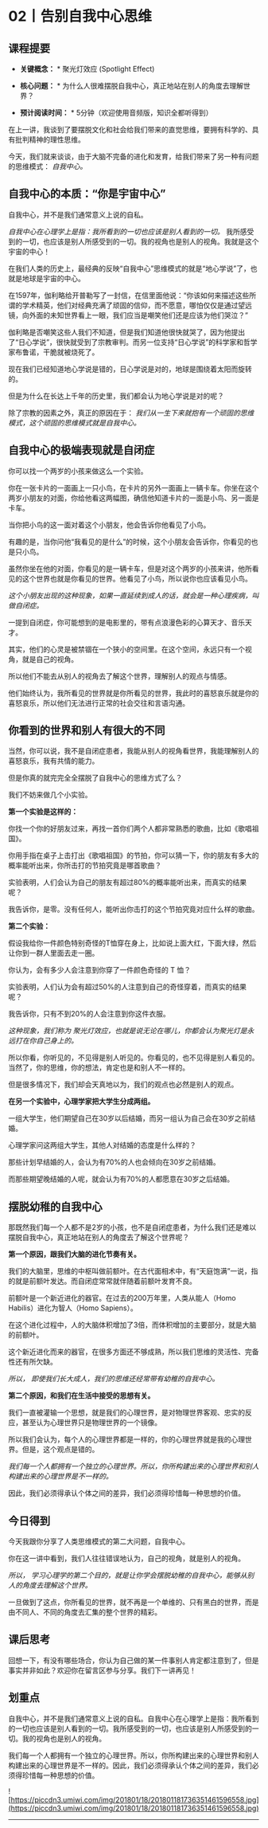# 02丨告别自我中心思维

## 课程提要

* **关键概念：** * 聚光灯效应 (Spotlight Effect)

* **核心问题：** * 为什么人很难摆脱自我中心，真正地站在别人的角度去理解世界？

* **预计阅读时间：** * 5分钟（欢迎使用音频版，知识全都听得到）

在上一讲，我谈到了要摆脱文化和社会给我们带来的直觉思维，要拥有科学的、具有批判精神的理性思维。

今天，我们就来谈谈，由于大脑不完备的进化和发育，给我们带来了另一种有问题的思维模式： *自我中心。*

## 自我中心的本质：“你是宇宙中心”

自我中心，并不是我们通常意义上说的自私。

 *自我中心在心理学上是指：我所看到的一切也应该是别人看到的一切。* 我所感受到的一切，也应该是别人所感受到的一切。我的视角也是别人的视角。我就是这个宇宙的中心！

在我们人类的历史上，最经典的反映“自我中心”思维模式的就是“地心学说”了，也就是地球是宇宙的中心。

在1597年，伽利略给开普勒写了一封信，在信里面他说：“你该如何来描述这些所谓的学术精英，他们对经典充满了顽固的信仰，而不愿意，哪怕仅仅是通过望远镜，向外面的未知世界看上一眼，我们应当是嘲笑他们还是应该为他们哭泣？”

伽利略是否嘲笑这些人我们不知道，但是我们知道他很快就哭了，因为他提出了“日心学说”，很快就受到了宗教审判。而另一位支持“日心学说”的科学家和哲学家布鲁诺，干脆就被烧死了。

现在我们已经知道地心学说是错的，日心学说是对的，地球是围绕着太阳而旋转的。

但是为什么在长达上千年的历史里，我们都会认为地心学说是对的呢？

除了宗教的因素之外，真正的原因在于： *我们从一生下来就抱有一个顽固的思维模式，这个顽固的思维模式就是自我中心。*

## 自我中心的极端表现就是自闭症

你可以找一个两岁的小孩来做这么一个实验。

你在一张卡片的一面画上一只小鸟，在卡片的另外一面画上一辆卡车。你坐在这个两岁小朋友的对面，你给他看这两幅图，确信他知道卡片的一面是小鸟、另一面是卡车。

当你把小鸟的这一面对着这个小朋友，他会告诉你他看见了小鸟。

有趣的是，当你问他“我看见的是什么”的时候，这个小朋友会告诉你，你看见的也是只小鸟。

虽然你坐在他的对面，你看见的是一辆卡车，但是对这个两岁的小孩来讲，他所看见的这个世界也就是你看见的世界。他看见了小鸟，所以说你也应该看见小鸟。

 *这个小朋友出现的这种现象，如果一直延续到成人的话，就会是一种心理疾病，叫做自闭症。*

一提到自闭症，你可能想到的是电影里的，带有点浪漫色彩的心算天才、音乐天才。

其实，他们的心灵是被禁锢在一个狭小的空间里。在这个空间，永远只有一个视角，就是自己的视角。

所以他们不能去从别人的视角去了解这个世界，理解别人的观点与情感。

他们始终认为，我所看见的世界就是你所看见的世界，我此时的喜怒哀乐就是你的喜怒哀乐，所以他们无法进行正常的社会交往和言语沟通。

## 你看到的世界和别人有很大的不同

当然，你可以说，我不是自闭症患者，我能从别人的视角看世界，我能理解别人的喜怒哀乐，我有共情的能力。

但是你真的就完完全全摆脱了自我中心的思维方式了么？

我们不妨来做几个小实验。

 **第一个实验是这样的：**

你找一个你的好朋友过来，再找一首你们两个人都非常熟悉的歌曲，比如《歌唱祖国》。

你用手指在桌子上击打出《歌唱祖国》的节拍，你可以猜一下，你的朋友有多大的概率能听出来，你所击打的节拍究竟是哪首歌曲？

实验表明，人们会认为自己的朋友有超过80%的概率能听出来，而真实的结果呢？

我告诉你，是零。没有任何人，能听出你击打的这个节拍究竟对应什么样的歌曲。

 **第二个实验：**

假设我给你一件颜色特别奇怪的T恤穿在身上，比如说上面大红，下面大绿，然后让你到一群人里面去走一圈。

你认为，会有多少人会注意到你穿了一件颜色奇怪的 T 恤？

实验表明，人们认为会有超过50%的人注意到自己的奇怪穿着，而真实的结果呢？

我告诉你，只有不到20%的人会注意到你这件衣服。

 *这种现象，我们称为*  *聚光灯效应，也就是说无论在哪儿，你都会认为聚光灯是永远打在你自己身上的。*

所以你看，你听见的，不见得是别人听见的。你看见的，也不见得是别人看见的。当然了，你的思维，你的想法，肯定也是和别人不一样的。

但是很多情况下，我们却会天真地以为，我们的观点也必然是别人的观点。 

 **在另一个实验中，心理学家把大学生分成两组。**

一组大学生，他们期望自己在30岁以后结婚，而另一组认为自己会在30岁之前结婚。

心理学家问这两组大学生，其他人对结婚的态度是什么样的？

那些计划早结婚的人，会认为有70%的人也会倾向在30岁之前结婚。

而那些期望晚结婚的人呢，就会认为有70%的人都愿意在30岁之后结婚。

## 摆脱幼稚的自我中心

那既然我们每一个人都不是2岁的小孩，也不是自闭症患者，为什么我们还是难以摆脱自我中心，真正地站在别人的角度去了解这个世界呢？

 **第一个原因，跟我们大脑的进化节奏有关。**

我们的大脑里，思维的中枢叫做前额叶。在古代面相术中，有“天庭饱满”一说，指的就是前额叶发达。而自闭症常常就伴随着前额叶发育不良。

前额叶是一个新近进化的器官。在过去的200万年里，人类从能人（Homo Habilis）进化为智人（Homo Sapiens）。

在这个进化过程中，人的大脑体积增加了3倍，而体积增加的主要部分，就是大脑的前额叶。

这个新近进化而来的器官，在很多方面还不够成熟，所以我们思维的灵活性、完备性还有所欠缺。

 *所以，*  *即使我们长大成人，我们的思维还经常带有幼稚的自我中心。*

 **第二个原因，和我们在生活中接受的思想有关。**

我们一直被灌输一个思想，就是我们的心理世界，是对物理世界客观、忠实的反应，甚至认为心理世界只是物理世界的一个镜像。

所以我们会认为，每个人的心理世界都是一样的，你的心理世界就是我的心理世界。但是，这个观点是错的。

 *我们每一个人都拥有一个独立的心理世界。所以，你所构建出来的心理世界和别人构建出来的心理世界是不一样的。*

因此，我们必须得承认个体之间的差异，我们必须得珍惜每一种思想的价值。

## 今日得到

今天我跟你分享了人类思维模式的第二大问题，自我中心。

你在这一讲中看到，我们人往往错误地认为，自己的视角，就是别人的视角。

 *所以，*  *学习心理学的第二个目的，就是让你学会摆脱幼稚的自我中心，能够从别人的角度去理解这个世界。*

一旦做到了这点，你所看见的世界，就不再是一个单维的、只有黑白的世界，而是由不同人、不同的角度去汇集的整个世界的精彩。

## 课后思考

回想一下，有没有哪些场合，你认为自己做的某一件事别人肯定都注意到了，但是事实并非如此？欢迎你在留言区参与分享。我们下一讲再见！

## 划重点

自我中心，并不是我们通常意义上说的自私。自我中心在心理学上是指：我所看到的一切也应该是别人看到的一切。我所感受到的一切，也应该是别人所感受到的一切。我的视角也是别人的视角。

我们每一个人都拥有一个独立的心理世界。所以，你所构建出来的心理世界和别人构建出来的心理世界是不一样的。因此，我们必须得承认个体之间的差异，我们必须得珍惜每一种思想的价值。

![https://piccdn3.umiwi.com/img/201801/18/201801181736351461596558.jpg](https://piccdn3.umiwi.com/img/201801/18/201801181736351461596558.jpg)

---

